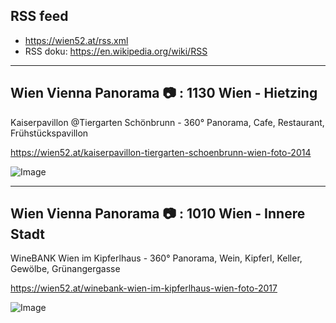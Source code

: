 ## RSS feed

- https://wien52.at/rss.xml
- RSS doku: https://en.wikipedia.org/wiki/RSS

---

## Wien Vienna Panorama :camera: : 1130 Wien - Hietzing
Kaiserpavillon @Tiergarten Schönbrunn - 360° Panorama, Cafe, Restaurant, Frühstückspavillon

https://wien52.at/kaiserpavillon-tiergarten-schoenbrunn-wien-foto-2014

![Image](https://wien52.at/fotos/2014/kw30.s0.jpeg)

---


## Wien Vienna Panorama :camera: : 1010 Wien - Innere Stadt
WineBANK Wien im Kipferlhaus - 360° Panorama, Wein, Kipferl, Keller, Gewölbe, Grünangergasse

https://wien52.at/winebank-wien-im-kipferlhaus-wien-foto-2017

![Image](https://wien52.at/fotos/2017/kw15.s0.jpeg)

